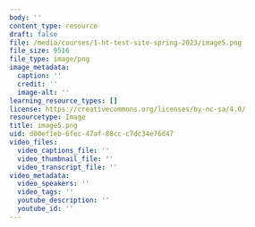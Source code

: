```yaml
---
body: ''
content_type: resource
draft: false
file: /media/courses/1-ht-test-site-spring-2023/image5.png
file_size: 9516
file_type: image/png
image_metadata:
  caption: ''
  credit: ''
  image-alt: ''
learning_resource_types: []
license: https://creativecommons.org/licenses/by-nc-sa/4.0/
resourcetype: Image
title: image5.png
uid: d00ef1eb-6fec-47af-88cc-c7dc34e76d47
video_files:
  video_captions_file: ''
  video_thumbnail_file: ''
  video_transcript_file: ''
video_metadata:
  video_speakers: ''
  video_tags: ''
  youtube_description: ''
  youtube_id: ''
---
```

